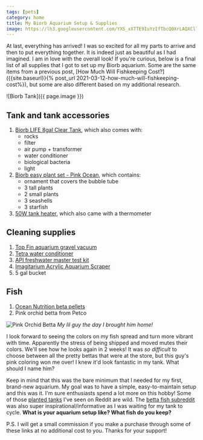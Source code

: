 ```yaml
---
tags: [pets]
category: home
title: My Biorb Aquarium Setup & Supplies
image: https://lh3.googleusercontent.com/YXS_xXTTE9IuYzIfTbcQ0XrLAQXCllxNYBE7CWPwUazM05mLfFDhHSBfQ5-xLT1R-WQo3MDc6mYJiLf_DQzEoCMm26-N6Rm977MtxgFTbTtKu80lFvZjQ2BX-gyw98iszMY_WAF_JBgtIp6U1fhAQuNyPjvgN1d4fpPOezKjR7HwqJwd21Jh8C9EYePpS0QPkj4Qwproc94Zzgb3zZhDmT8iUX323EowIjW7_6vpziXWgodof1XomFmgt0fbV7Y8O5gtkVUtXZZ4v6NWceyrZY4PnAKkgAReyfLqcq4vysH5y73VOpM0KD_PRTx_KAO48LME_kXC8rgYdwKBhBUD0d6-XDg6qdgsVUIhzai1p6gJuEUUW_tA5n5qTPXyyjCVhhjqbj0CnTO0zNHcgJWBTZUbEyvo0tfts-c7xe8bvN--RC0OUg3OGFB-EEAlDy8MMJ3dlmUSyYAZBsW2-ur8zR8SVln3W7hBRd2tRDLdjG0OKhBpy3Tc2Kh2kmq4uJVxkez040g3dwR34uqtF9tMaLC956qhCae-rpjKSfsJElquqFSXyqSmrL4MctusPmpq44siE6rFcev_vNkOJpyKZpkdxE5Gqb_3jPk860wpBJ691Xhvbe7A4GTHtdf2bqDE3J7KdcVR8Y4S1KlUK-goVhZeGMsfFVCyMfmyj4o7UTaAEzpJMatzzZpbfALo6rqdlSRjGHRcKa4J5By2_xIhLLuvEQiz0x8oAUwCS7g6306haSIhIrx6rGb0BTr-Hd_uWnoi9HFlGD77qzDWHV8=s1029-no?authuser=0
---
```

At last, everything has arrived! I was so excited for all my parts to arrive and then to put everything together. It is indeed just as beautiful as I had imagined. I am in love with the overall look! If you're curious, below is a final list of all supplies that I got to set up my Biorb aquarium. Some are the same items from a previous post, [How Much Will Fishkeeping Cost?]({{site.baseurl}}{% post_url 2021-03-12-how-much-will-fishkeeping-cost%}), but some are also different based on my additional research.

![Biorb Tank]({{ page.image }})

## Tank and tank accessories
1. [Biorb LIFE 8gal Clear Tank](https://amzn.to/3bCWmbj), which also comes with:
   - rocks
   - filter
   - air pump + transformer
   - water conditioner
   - biological bacteria
   - light
2. [Biorb easy plant set - Pink Ocean](https://amzn.to/3qDqojt), which contains:
   - ornament that covers the bubble tube
   - 3 tall plants
   - 2 small plants
   - 3 seashells
   - 3 starfish
3. [50W tank heater](https://amzn.to/3l6SO4g), which also came with a thermometer

## Cleaning supplies
1. [Top Fin aquarium gravel vacuum](https://www.petsmart.com/fish/maintenance-and-repair/vacuums/top-fin-aquarium-gravel-vacuum-5162805.html)
2. [Tetra water conditioner](https://amzn.to/3bR5Qjk)
3. [API freshwater master test kit](https://amzn.to/2OeZS33)
4. [Imagitarium Acrylic Aquarium Scraper](https://www.petco.com/shop/en/petcostore/product/imagitarium-acrylic-aquarium-scraper#reviews)
5. 5 gal bucket

## Fish
1. [Ocean Nutrition beta pellets](https://amzn.to/2OQl9jF)
2. Pink orchid betta from Petco

![Pink Orchid Betta](https://lh3.googleusercontent.com/MLba3cgfGHa43yVub692Gxg4cxpr8lWMw7fMMNw1e5FIIwQFfi5ny82rT38rDsjB_lbHQNpJaBhAuIKFTt6t9VZzB4BpofsgU1zyc221UbbkDG8B_vJVgFjYqVD7D9KhTVxofob1MGn_05yQ2nWNu55JAKNk5ks-wA6kG_BYDZY8DIYeKC70HQ5kAwikWTdhwOpnwXZnLx_laOXbV8-bswTuV66UtsdJL9sqiEZDdCVslvFcXrDCcgKP5mjhVQpKsfM4U09wUmsQtAUq0z5EDqSD4jRaRwzUcf83zrrO1WwSm7xeAgFiHM1vq1Ioq3M7blyp7wHSwMl-fWlJ8h-EBjNjbhIwquVgy9GJ7dH1MUv2edxPOb4vVE8EywhCF3VDlNRiWpOm21RIQgYg70BOTuxuQKqb71qD-vR2WzU-7SpWWusaOqf739OLBwGgMLx7AFHn52PWlS19UxnBAR9CLLK4Qf3YKUNa0DG_Ej__k5AM_ZdTS66XIf18dmkM4q__bR6yp3tu1bWoJ-1DD1HIgcOovpGskR9JRZrFthxAQKaJEU5CxA3iQ_ug4Utp_KBSsLrsngUilGAWQm55Dz3XEvZ-Box4C_f7vl_yQOpw17xeSV8p2n8-vAfw2MGkEGalWiustm7bmtcg_5szU_Gup3kEfDI6oM398Xoyxgo7_yKZz8WN3uMMOeVYZXSD5M3bkow-FAx80vGjvNE9ofbEz3NSP3lnAHaLZuc3zRTC7X0vMDURcLyGnM74miRmuFTArU1FwWdxZyqBOfSLEP0=w1247-h935-no?authuser=0)
*My lil guy the day I brought him home!*

I look forward to seeing the colors on my fish spread and turn more vibrant with time. Apparently the stress of being shipped and moved mutes their colors. We'll see how he looks again in 2 weeks! It was *so difficult* to choose between all the pretty bettas that were at the store, but this guy's pink coloring won me over! I knew it'd look fantastic in my tank. What should I name him?

Keep in mind that this was the bare minimum that I needed for my first, brand-new aquarium. My goal was to have a simple, easy-to-maintain setup and this was it. I'm sure enthusiasts spend a lot more on this hobby! Some of those [planted tanks](https://www.reddit.com/r/PlantedTank) I've seen on Reddit are wild. The [betta fish subreddit](https://www.reddit.com/r/bettafish/) was also super inspirational/informative as I was waiting for my tank to cycle. **What is your aquarium setup like? What fish do you keep?**

P.S. I will get a small commission if you make a purchase through some of these links at no additional cost to you. Thanks for your support!